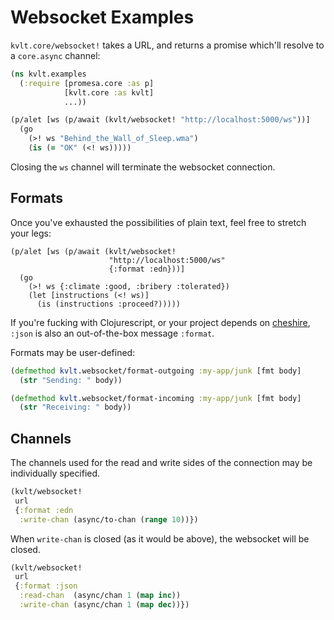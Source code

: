 # Websocket Examples

`kvlt.core/websocket!` takes a URL, and returns a promise which'll
resolve to a `core.async` channel:

``` clojure
(ns kvlt.examples
  (:require [promesa.core :as p]
            [kvlt.core :as kvlt]
            ...))

(p/alet [ws (p/await (kvlt/websocket! "http://localhost:5000/ws"))]
  (go
    (>! ws "Behind_the_Wall_of_Sleep.wma")
    (is (= "OK" (<! ws)))))
```

Closing the `ws` channel will terminate the websocket connection.

## Formats

Once you've exhausted the possibilities of plain text, feel free to
stretch your legs:

```
(p/alet [ws (p/await (kvlt/websocket!
                      "http://localhost:5000/ws"
                      {:format :edn}))]
  (go
    (>! ws {:climate :good, :bribery :tolerated})
    (let [instructions (<! ws)]
      (is (instructions :proceed?)))))
```


If you're fucking with Clojurescript, or your project depends on
[cheshire](https://github.com/dakrone/cheshire), `:json` is also an
out-of-the-box message `:format`.

Formats may be user-defined:

``` clojure
(defmethod kvlt.websocket/format-outgoing :my-app/junk [fmt body]
  (str "Sending: " body))

(defmethod kvlt.websocket/format-incoming :my-app/junk [fmt body]
  (str "Receiving: " body))
```

## Channels

The channels used for the read and write sides of the connection may
be individually specified.

``` clojure
(kvlt/websocket!
 url
 {:format :edn
  :write-chan (async/to-chan (range 10))})
```

When `write-chan` is closed (as it would be above), the websocket will
be closed.

``` clojure
(kvlt/websocket!
 url
 {:format :json
  :read-chan  (async/chan 1 (map inc))
  :write-chan (async/chan 1 (map dec))})
```
